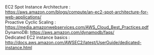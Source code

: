 EC2 Spot Instance Architecture :  https://aws.amazon.com/blogs/compute/an-ec2-spot-architecture-for-web-applications/ <br>
Proactive Cyclic Scaling : https://media.amazonwebservices.com/AWS_Cloud_Best_Practices.pdf <br>
DynamoDB: https://aws.amazon.com/dynamodb/faqs/ </br>
Dedicated EC2 instance basics : http://docs.aws.amazon.com/AWSEC2/latest/UserGuide/dedicated-instance.html <br>
